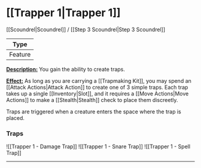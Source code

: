 # [[Trapper 1|Trapper 1]]
[[Scoundrel|Scoundrel]] / [[Step 3 Scoundrel|Step 3 Scoundrel]]

| Type | 
| --- |
| Feature | 

<u>**Description:**</u> You gain the ability to create traps.

<u>**Effect:**</u> As long as you are carrying a [[Trapmaking Kit]], you may spend an [[Attack Actions|Attack Action]] to create one of 3 simple traps. Each trap takes up a single [[Inventory|Slot]], and it requires a [[Move Actions|Move Actions]] to make a [[Stealth|Stealth]] check to place them discreetly.

Traps are triggered when a creature enters the space where the trap is placed.
### Traps
![[Trapper 1 - Damage Trap]]
![[Trapper 1 - Snare Trap]]
![[Trapper 1 - Spell Trap]]


---
